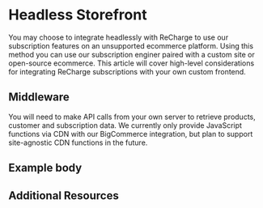 # Headless Storefront

You may choose to integrate headlessly with ReCharge to use our subscription features on an unsupported ecommerce platform. Using this method you can use our subscription enginer paired with a custom site or open-source ecommerce. This article will cover high-level considerations for integrating ReCharge subscriptions with your own custom frontend. 

## Middleware

You will need to make API calls from your own server to retrieve products, customer and subscription data. We currently only provide JavaScript functions via CDN with our BigCommerce integration, but plan to support site-agnostic CDN functions in the future.

## Example body


## Additional Resources

